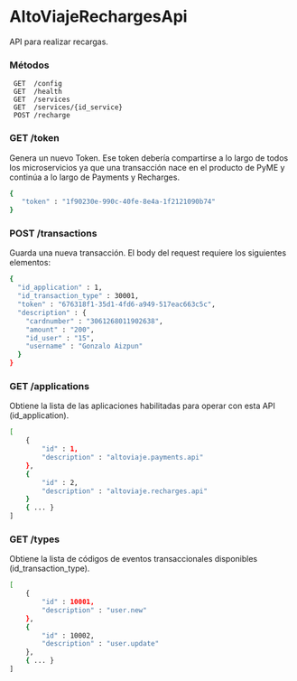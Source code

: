 # AltoViajeRechargesApi

API para realizar recargas.

### Métodos

```
 GET  /config
 GET  /health
 GET  /services
 GET  /services/{id_service}
 POST /recharge
```

### GET /token

Genera un nuevo Token. Ese token debería compartirse a lo largo de todos los microservicios ya que una transacción nace en el producto de PyME y continúa a lo largo de Payments y Recharges.

```sh
{
   "token" : "1f90230e-990c-40fe-8e4a-1f2121090b74"
}
```

### POST /transactions

Guarda una nueva transacción. El body del request requiere los siguientes elementos:

```sh
{
  "id_application" : 1,
  "id_transaction_type" : 30001,
  "token" : "676318f1-35d1-4fd6-a949-517eac663c5c",
  "description" : {
    "cardnumber" : "3061268011902638",
    "amount" : "200",
    "id_user" : "15",
    "username" : "Gonzalo Aizpun"
  }
}
```

### GET /applications

Obtiene la lista de las aplicaciones habilitadas para operar con esta API (id_application).

```sh
[
    {
        "id" : 1,
        "description" : "altoviaje.payments.api"
    },
    {
        "id" : 2,
        "description" : "altoviaje.recharges.api"
    }
    { ... }
]
```

### GET /types

Obtiene la lista de códigos de eventos transaccionales disponibles (id_transaction_type).

```sh
[
    {
        "id" : 10001,
        "description" : "user.new"
    },
    {
        "id" : 10002,
        "description" : "user.update"
    },
    { ... }
]
```

